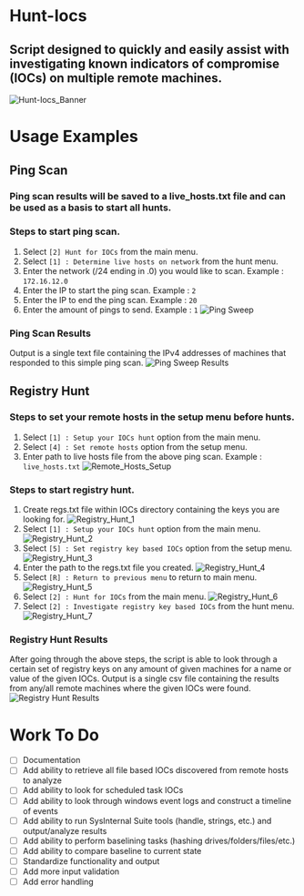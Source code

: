 # Hunt-Iocs
## Script designed to quickly and easily assist with investigating known indicators of compromise (IOCs) on multiple remote machines.
![Hunt-Iocs_Banner](/images/main_menu.png)

# Usage Examples
## Ping Scan
### Ping scan results will be saved to a live_hosts.txt file and can be used as a basis to start all hunts.
### Steps to start ping scan.
1. Select `[2] Hunt for IOCs` from the main menu.
1. Select `[1] : Determine live hosts on network` from the hunt menu.
1. Enter the network (/24 ending in .0) you would like to scan. Example : `172.16.12.0`
1. Enter the IP to start the ping scan. Example : `2`
1. Enter the IP to end the ping scan. Example : `20`
1. Enter the amount of pings to send. Example : `1`
![Ping Sweep](/images/example_ping_sweep.png)
  
### Ping Scan Results
Output is a single text file containing the IPv4 addresses of machines that responded to this simple ping scan.
![Ping Sweep Results](/images/example_ping_sweep_results.png)
  
## Registry Hunt
### Steps to set your remote hosts in the setup menu before hunts.
1. Select `[1] : Setup your IOCs hunt` option from the main menu.
1. Select `[4] : Set remote hosts` option from the setup menu.
1. Enter path to live hosts file from the above ping scan. Example : `live_hosts.txt`
![Remote_Hosts_Setup](/images/remote_hosts_setup.png)
  
### Steps to start registry hunt.
1. Create regs.txt file within IOCs directory containing the keys you are looking for.
![Registry_Hunt_1](/images/example_registry_hunt_1.png)
1. Select `[1] : Setup your IOCs hunt` option from the main menu.
![Registry_Hunt_2](/images/example_registry_hunt_2.png)
1. Select `[5] : Set registry key based IOCs` option from the setup menu.
![Registry_Hunt_3](/images/example_registry_hunt_3.png)
1. Enter the path to the regs.txt file you created.
![Registry_Hunt_4](/images/example_registry_hunt_4.png)
1. Select `[R] : Return to previous menu` to return to main menu.
![Registry_Hunt_5](/images/example_registry_hunt_5.png)
1. Select `[2] : Hunt for IOCs` from the main menu.
![Registry_Hunt_6](/images/example_registry_hunt_6.png)
1. Select `[2] : Investigate registry key based IOCs` from the hunt menu.
![Registry_Hunt_7](/images/example_registry_hunt_7.png)
  
### Registry Hunt Results
After going through the above steps, the script is able to look through a certain set of registry keys on any amount of given machines for a name or value of the given IOCs. Output is a single csv file containing the results from any/all remote machines where the given IOCs were found.
![Registry Hunt Results](/images/example_registry_hunt_results.PNG)
  
# Work To Do
- [ ] Documentation
- [ ] Add ability to retrieve all file based IOCs discovered from remote hosts to analyze  
- [ ] Add ability to look for scheduled task IOCs  
- [ ] Add ability to look through windows event logs and construct a timeline of events  
- [ ] Add ability to run SysInternal Suite tools (handle, strings, etc.) and output/analyze results
- [ ] Add ability to perform baselining tasks (hashing drives/folders/files/etc.)
- [ ] Add ability to compare baseline to current state
- [ ] Standardize functionality and output
- [ ] Add more input validation  
- [ ] Add error handling 

